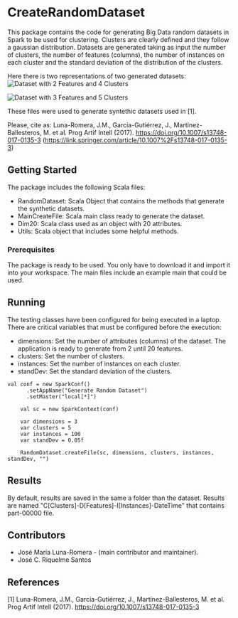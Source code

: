 # CreateRandomDataset

This package contains the code for generating Big Data random datasets in Spark to be used for clustering. Clusters are clearly defined and they follow a gaussian distribution. Datasets are generated taking as input the number of clusters, the number of features (columns), the number of instances on each cluster and the standard deviation of the distribution of the clusters.

Here there is two representations of two generated datasets:
![Dataset with 2 Features and 4 Clusters](https://github.com/josemarialuna/CreateRandomDataset/blob/master/2Features-4Clusters.PNG)

![Dataset with 3 Features and 5 Clusters](https://github.com/josemarialuna/CreateRandomDataset/blob/master/3Features-5Clusters.PNG)

These files were used to generate syntethic datasets used in [1].

Please, cite as: Luna-Romera, J.M., García-Gutiérrez, J., Martínez-Ballesteros, M. et al. Prog Artif Intell (2017). https://doi.org/10.1007/s13748-017-0135-3 (https://link.springer.com/article/10.1007%2Fs13748-017-0135-3)

## Getting Started
The package includes the following Scala files:
* RandomDataset: Scala Object that contains the methods that generate the synthetic datasets.
* MainCreateFile: Scala main class ready to generate the dataset.
* Dim20: Scala class used as an object with 20 attributes.
* Utils: Scala object that includes some helpful methods.

### Prerequisites

The package is ready to be used. You only have to download it and import it into your workspace. The main files include an example main that could be used.

## Running

The testing classes have been configured for being executed in a laptop. There are critical variables that must be configured before the execution:
* dimensions: Set the number of attributes (columns) of the dataset. The application is ready to generate from 2 until 20 features.
* clusters: Set the number of clusters.
* instances: Set the number of instances on each cluster.
* standDev: Set the standard deviation of the clusters.


```
val conf = new SparkConf()
      .setAppName("Generate Random Dataset")
      .setMaster("local[*]")

    val sc = new SparkContext(conf)

    var dimensions = 3
    var clusters = 5
    var instances = 100
    var standDev = 0.05f

    RandomDataset.createFile(sc, dimensions, clusters, instances, standDev, "")
```


## Results

By default, results are saved in the same a folder than the dataset. Results are named "C[Clusters]-D[Features]-I[Instances]-DateTime" that contains part-00000 file. 

## Contributors

* José María Luna-Romera - (main contributor and maintainer).
* José C. Riquelme Santos

## References

[1] Luna-Romera, J.M., García-Gutiérrez, J., Martínez-Ballesteros, M. et al. Prog Artif Intell (2017). https://doi.org/10.1007/s13748-017-0135-3


